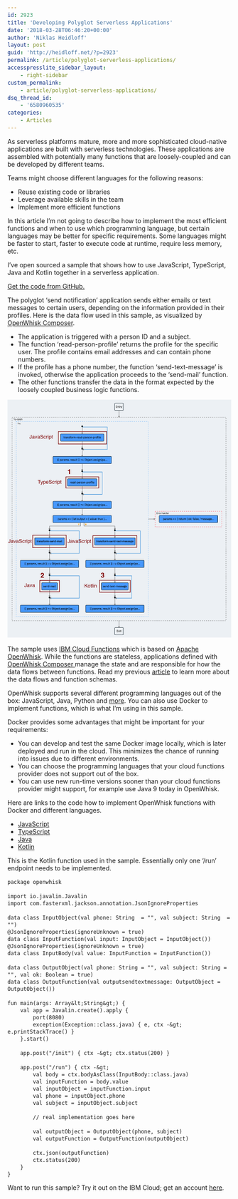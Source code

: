 ```yaml
---
id: 2923
title: 'Developing Polyglot Serverless Applications'
date: '2018-03-28T06:46:20+00:00'
author: 'Niklas Heidloff'
layout: post
guid: 'http://heidloff.net/?p=2923'
permalink: /article/polyglot-serverless-applications/
accesspresslite_sidebar_layout:
    - right-sidebar
custom_permalink:
    - article/polyglot-serverless-applications/
dsq_thread_id:
    - '6580960535'
categories:
    - Articles
---
```


As serverless platforms mature, more and more sophisticated cloud-native applications are built with serverless technologies. These applications are assembled with potentially many functions that are loosely-coupled and can be developed by different teams.

Teams might choose different languages for the following reasons:

- Reuse existing code or libraries
- Leverage available skills in the team
- Implement more efficient functions

In this article I’m not going to describe how to implement the most efficient functions and when to use which programming language, but certain languages may be better for specific requirements. Some languages might be faster to start, faster to execute code at runtime, require less memory, etc.

I’ve open sourced a sample that shows how to use JavaScript, TypeScript, Java and Kotlin together in a serverless application.

[Get the code from GitHub.](https://github.com/nheidloff/openwhisk-polyglot)

The polyglot ‘send notification’ application sends either emails or text messages to certain users, depending on the information provided in their profiles. Here is the data flow used in this sample, as visualized by [OpenWhisk Composer](https://github.com/ibm-functions/composer).

- The application is triggered with a person ID and a subject.
- The function ‘read-person-profile’ returns the profile for the specific user. The profile contains email addresses and can contain phone numbers.
- If the profile has a phone number, the function ‘send-text-message’ is invoked, otherwise the application proceeds to the ‘send-mail’ function.
- The other functions transfer the data in the format expected by the loosely coupled business logic functions.

![image](/assets/img/2018/03/flow-polyglot.png)

The sample uses [IBM Cloud Functions](https://www.ibm.com/cloud/functions) which is based on [Apache OpenWhisk](http://openwhisk.org/). While the functions are stateless, applications defined with [OpenWhisk Composer ](https://github.com/ibm-functions/composer)manage the state and are responsible for how the data flows between functions. Read my previous [article](http://heidloff.net/article/serverless-data-flows) to learn more about the data flows and function schemas.

OpenWhisk supports several different programming languages out of the box: JavaScript, Java, Python and [more](https://console.bluemix.net/docs/openwhisk/openwhisk_actions.html#openwhisk_actions). You can also use Docker to implement functions, which is what I’m using in this sample.

Docker provides some advantages that might be important for your requirements:

- You can develop and test the same Docker image locally, which is later deployed and run in the cloud. This minimizes the chance of running into issues due to different environments.
- You can choose the programming languages that your cloud functions provider does not support out of the box.
- You can use new run-time versions sooner than your cloud functions provider might support, for example use Java 9 today in OpenWhisk.

Here are links to the code how to implement OpenWhisk functions with Docker and different languages.

- [JavaScript](https://github.com/nheidloff/openwhisk-debug-nodejs/blob/master/functions/docker/function.js)
- [TypeScript](https://github.com/nheidloff/openwhisk-polyglot/blob/master/functions/typescript/src/function.ts)
- [Java](https://github.com/nheidloff/openwhisk-polyglot/blob/master/functions/java/spring/src/main/java/docker/Function.java)
- [Kotlin](https://github.com/nheidloff/openwhisk-polyglot/blob/master/functions/kotlin/kotlin/src/main/kotlin/main.kt)

This is the Kotlin function used in the sample. Essentially only one ‘/run’ endpoint needs to be implemented.

```
package openwhisk

import io.javalin.Javalin
import com.fasterxml.jackson.annotation.JsonIgnoreProperties

data class InputObject(val phone: String  = "", val subject: String  = "")
@JsonIgnoreProperties(ignoreUnknown = true)
data class InputFunction(val input: InputObject = InputObject())
@JsonIgnoreProperties(ignoreUnknown = true)
data class InputBody(val value: InputFunction = InputFunction())

data class OutputObject(val phone: String = "", val subject: String = "", val ok: Boolean = true)
data class OutputFunction(val outputsendtextmessage: OutputObject = OutputObject())

fun main(args: Array&lt;String&gt;) {
    val app = Javalin.create().apply {
        port(8080)
        exception(Exception::class.java) { e, ctx -&gt; e.printStackTrace() }
    }.start()

    app.post("/init") { ctx -&gt; ctx.status(200) }

    app.post("/run") { ctx -&gt;
        val body = ctx.bodyAsClass(InputBody::class.java)
        val inputFunction = body.value
        val inputObject = inputFunction.input
        val phone = inputObject.phone
        val subject = inputObject.subject

        // real implementation goes here

        val outputObject = OutputObject(phone, subject)
        val outputFunction = OutputFunction(outputObject)

        ctx.json(outputFunction)
        ctx.status(200)
    }
}
```

Want to run this sample? Try it out on the IBM Cloud; get an account [here](https://ibm.biz/nheidloff).